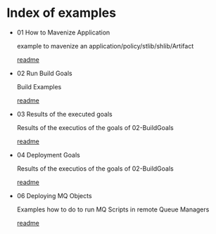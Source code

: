 # Index of examples

* 01 How to Mavenize Application
  
  example to mavenize an application/policy/stlib/shlib/Artifact
  
  [readme](01-MavenizeApplication/README.md) 

* 02 Run Build Goals
  
  Build Examples

  [readme](02-BuildGoals/README.md) 

* 03 Results of the executed goals
  
  Results of the executios of the goals of 02-BuildGoals

  [readme](03-BuildResults/README.md) 

* 04 Deployment Goals
  
  Results of the executios of the goals of 02-BuildGoals

  [readme](04-DeploymentGoals/README.md) 

* 06 Deploying MQ Objects

  Examples how to do to run MQ Scripts in remote Queue Managers

  [readme](06-MQDeployment/README.md) 